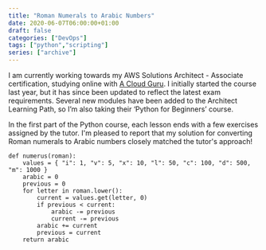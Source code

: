 ```yaml
---
title: "Roman Numerals to Arabic Numbers"
date: 2020-06-07T06:00:00+01:00
draft: false
categories: ["DevOps"]
tags: ["python","scripting"]
series: ["archive"]
---
```


I am currently working towards my AWS Solutions Architect - Associate certification, studying online with [A Cloud Guru][1]. I initially started the course last year, but it has since been updated to reflect the latest exam requirements. Several new modules have been added to the Architect Learning Path, so I’m also taking their ‘Python for Beginners’ course.

In the first part of the Python course, each lesson ends with a few exercises assigned by the tutor. I'm pleased to report that my solution for converting Roman numerals to Arabic numbers closely matched the tutor's approach!

``` python3
def numerus(roman):
	values = { "i": 1, "v": 5, "x": 10, "l": 50, "c": 100, "d": 500, "m": 1000 }
	arabic = 0
	previous = 0
	for letter in roman.lower():
		current = values.get(letter, 0)
		if previous < current:
			arabic -= previous
			current -= previous
		arabic += current
		previous = current
	return arabic

```

[1]: https://acloudguru.com
